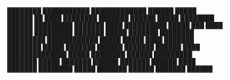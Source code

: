 ████████ ███████████ █████████████ ██████ █████ ██████ ██ ████ ████████ ███████ ██████ █████ ████████ ██████ █████████ ███████ ████ ██████████ █████ ███ ████ ██████ █████████ ███████ █████ ███████ ████████ █████████ ████████████ █████ █████ ████ ███████ ████████ █████ ███████ ██████ ███████ ██████ ████ ██████████████ █████ ████████ ██████ █████████ ███████ █████ ███████ ██████ ███████ ██████ ████ ███████ ████████ █████ ███████ ██████ ███████ ██████